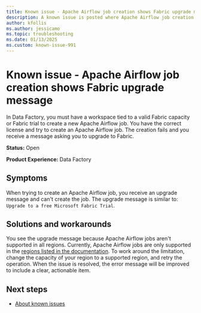 ```yaml
---
title: Known issue - Apache Airflow job creation shows Fabric upgrade message
description: A known issue is posted where Apache Airflow job creation shows Fabric upgrade message.
author: kfollis
ms.author: jessicamo
ms.topic: troubleshooting  
ms.date: 01/13/2025
ms.custom: known-issue-991
---
```


# Known issue - Apache Airflow job creation shows Fabric upgrade message

In Data Factory, you must have a workspace tied to a valid Fabric capacity or Fabric trial to create a new Apache Airflow job. You have the correct license and try to create an Apache Airflow job. The creation fails and you receive a message asking you to upgrade to Fabric.

**Status:** Open

**Product Experience:** Data Factory

## Symptoms

When trying to create an Apache Airflow job, you receive an upgrade message and can't create the job. The upgrade message is similar to: `Upgrade to a free Microsoft Fabric Trial`.

## Solutions and workarounds

You see the upgrade message because Apache Airflow jobs aren't supported in all regions. Currently, Apache Airflow jobs are only supported in the [regions listed in the documentation](/fabric/data-factory/apache-airflow-jobs-concepts#region-availability-public-preview). To work around the limitation, change the capacity of your region to a supported region, and retry the operation. When the issue is resolved, the error message will be improved to include a clear, actionable item.

## Next steps

- [About known issues](https://support.fabric.microsoft.com/known-issues)
